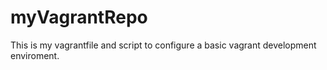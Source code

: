 # myVagrantRepo
This is my vagrantfile and script to configure a basic vagrant development enviroment.
